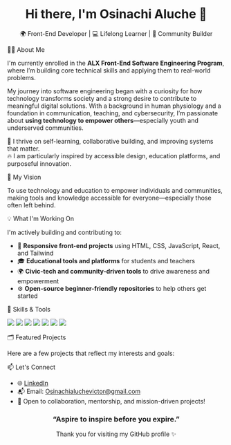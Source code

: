 <h1 align="center">Hi there, I'm Osinachi Aluche 👋</h1>

<p align="center">
  🌍 Front-End Developer | 💻 Lifelong Learner | 🌱 Community Builder
</p>

👨‍💻 About Me

I'm currently enrolled in the <strong>ALX Front-End Software Engineering Program</strong>, where I’m building core technical skills and applying them to real-world problems.

My journey into software engineering began with a curiosity for how technology transforms society and a strong desire to contribute to meaningful digital solutions. With a background in human physiology and a foundation in communication, teaching, and cybersecurity, I’m passionate about **using technology to empower others**—especially youth and underserved communities.

🧠 I thrive on self-learning, collaborative building, and improving systems that matter.  
🔥 I am particularly inspired by accessible design, education platforms, and purposeful innovation.

🎯 My Vision

To use technology and education to empower individuals and communities, making tools and knowledge accessible for everyone—especially those often left behind.

💡 What I'm Working On

I'm actively building and contributing to:

- 🔧 **Responsive front-end projects** using HTML, CSS, JavaScript, React, and Tailwind
- 🎓 **Educational tools and platforms** for students and teachers
- 🌍 **Civic-tech and community-driven tools** to drive awareness and empowerment
- ⚙️ **Open-source beginner-friendly repositories** to help others get started

📌 Skills & Tools

<p align="left">
  <img src="https://img.shields.io/badge/HTML5-E34F26?style=flat&logo=html5&logoColor=white" />
  <img src="https://img.shields.io/badge/CSS3-1572B6?style=flat&logo=css3&logoColor=white" />
  <img src="https://img.shields.io/badge/JavaScript-F7DF1E?style=flat&logo=javascript&logoColor=black" />
  <img src="https://img.shields.io/badge/React-61DAFB?style=flat&logo=react&logoColor=black" />
  <img src="https://img.shields.io/badge/Tailwind-38B2AC?style=flat&logo=tailwindcss&logoColor=white" />
  <img src="https://img.shields.io/badge/Git-F05032?style=flat&logo=git&logoColor=white" />
  <img src="https://img.shields.io/badge/GitHub-181717?style=flat&logo=github&logoColor=white" />
</p>

🗂️ Featured Projects

Here are a few projects that reflect my interests and goals:

📫 Let's Connect

- 🌐 [LinkedIn](https://www.linkedin.com/in/osinachi-aluche/)
- 📬 Email: Osinachialuchevictor@gmail.com
- 🌟 Open to collaboration, mentorship, and mission-driven projects!

<h3 align="center">“Aspire to inspire before you expire.”</h3>
<p align="center">Thank you for visiting my GitHub profile ✨</p>
